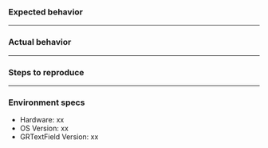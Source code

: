 ### Expected behavior


---
### Actual behavior


---
### Steps to reproduce


---
### Environment specs
- Hardware: xx
- OS Version: xx
- GRTextField Version: xx
